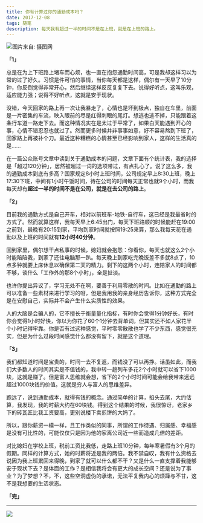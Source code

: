 ```yaml
---
title: 你有计算过你的通勤成本吗？
date: 2017-12-08
tags: 随笔
description: 每天我有超过一半的时间不是在上班，就是在上班的路上。
---
```


![图片来自: 摄图网](/image/500521494_wx.jpg)

**「1」**

总是在为上下班路上堵车而心烦，也一直在抱怨通勤时间高，可是我却这样习以为常的过了好久。习惯是件可怕的事情，当你每天都是这样，偶尔有一天早了10分钟，你反倒觉得非常开心，然后继续这样反反复复下去。说得好听点，这叫乐观，适应能力强；说得不好听点，这就是安于现状。

没错，今天回家的路上再一次让我暴走了，心情也是坏到极点，独自在车里，前面是一片密集的车流，映入眼前的尽是红得刺眼的尾灯。想逃也逃不掉，只能跟着这条行车道一路走下去。而这种情况实在是太过于平常了，如果白天能遇到开心的事，心情不错忍忍也就过了。然而更多时候并非事事如意，好不容易熬到下班了，回家路上再被补个刀。最近这种糟糕的心情甚至已经影响到家人，这样的生活真的是......

在一篇公众账号文章中读到关于通勤成本的问题，文章下面有个统计表，我的选择是「超过120分钟」，居然被超过一词的选项带过，有点扎心了。说了这么多，我的通勤成本到底有多高？国家规定8小时上班时间，公司规定早上8:30上班，晚上17:30下班，中间有1小时午饭时间，待在公司的时间每天正常也就9个小时，而我每天却有**超过一半的时间不是在公司，就是在去公司的路上**。

**「2」**

目前我的通勤方式是自己开车，相对以前班车-地铁-自行车，这已经是我最省时的方式了。然而就算这样，我每天早上6:45出门，每天下班路顺的时候能赶在19:00之前到，最晚有20:15到家，平均到家时间就按照19:25来算，那么我每天花在通勤以及上班的时间就有**12小时40分钟**。

回到家里，偶尔想干点私事的时候，媳妇就会抱怨：你看你，每天也就这么2个小时能陪陪我，到家了还往电脑那一趴。每天晚上到家吃完晚饭差不多就8点了，10点多钟就要上床休息以确保第二天的精力。剩下的这两个小时，连陪家人的时间都不够，谈什么「工作外的那8个小时」，全是扯淡。

也许你提出异议了，学习无处不在啊，要善于利用零散的时间。比如在通勤的路上可以准备一些素材来进行学习的呀，但是我用我的亲身经历告诉你，这种方式完全是在安慰自己，实际并不会产生什么实质性的效果。

人的大脑是会骗人的，它不擅长于衡量量化指标，有时你会觉得1分钟好长，有时你会觉得1小时好快，你以为你花了60个1分钟去背单词，但其实还不如人家花半个小时记得牢靠。你是否有过这种感觉，平时零零散散也学了不少东西，感觉很充实，但是为什么过段时间感觉什么都没有留下，就是这个道理。

**「3」**

我们都知道时间是宝贵的，时间一去不复返，而钱没了可以再挣。话虽如此，而我们大多数人的时间其实是不值钱的，我中转一趟列车多花2个小时就可以省下1000块，这就是赚了。但是富人思维就会想，省下的2个小时时间可能会给我带来远远超过1000块钱的价值。这就是穷人与富人的思维差异。

跑远了，说到通勤成本，就得有钱的概念。通过简单的计算，掐头去尾，大约估算，我发现，我的时薪大约在60块钱。得到这个结果的时候，我很惊讶，老家乡下的砖瓦匠比我工资要高，更别说楼下卖煎饼的大妈了。

所以，跟你薪资一模一样，且工作类似的同事，所谓的工作待遇、归属感、幸福感是没有可比性的，可能仅仅只是因为他的家离公司近一些而造成几倍的差距。

对比媳妇在学校上班，税前工资比我低，走路上班10分钟，每年寒暑假有3个月的假期。同样的计算方式，她的时薪将近是我的两倍。我不禁自叹，我有什么资格去说因为我上班累回来得晚，到家了就可以什么都不干？又是什么一直支撑着我能够安于现状下去？是体面的工作？是相信我将会有更大的成长空间？还是说为了事业？为了梦想？不，不，这些空洞虚伪的承诺，无法平复我内心的烦躁与不甘，这不是我想要的生活状态。

**「完」**

- - -
![](/image/weixin.jpg)